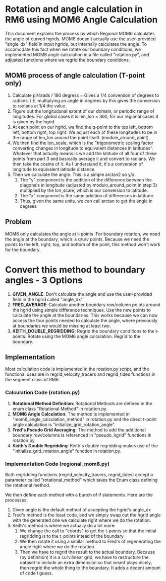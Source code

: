 # Rotation and angle calculation in RM6 using MOM6 Angle Calculation  
This document explains the process by which Regional MOM6 calculates the angle of curved hgrids. MOM6 doesn't actually use the user-provided "angle_dx" field in input hgrids, but internally calculates the angle. To accomodate this fact when we rotate our boundary conditions, we implemented MOM6 angle calculation in a file called "rotation.py", and adjusted functions where we regrid the boundary conditions.


## MOM6 process of angle calculation (T-point only)
1. Calculate pi/4rads / 180 degress  = Gives a 1/4 conversion of degrees to radians. I.E. multiplying an angle in degrees by this gives the conversion to radians at 1/4 the value. 
2. Figure out the longitudunal extent of our domain, or periodic range of longitudes. For global cases it is len_lon = 360, for our regional cases it is given by the hgrid.
3. At each point on our hgrid, we find the q-point to the top left, bottom left, bottom right, top right. We adjust each of these longitudes to be in the range of len_lon around the point itself. (module_around_point)
4. We then find the lon_scale, which is the "trigonometric scaling factor converting changes in longitude to equivalent distances in latitudes". Whatever that actually means is we add the latitude of all four of these points from part 3 and basically average it and convert to radians. We then take the cosine of it. As I understand it, it's a conversion of longitude to equivalent latitude distance. 
5. Then we calculate the angle. This is a simple arctan2 so y/x. 
    1. The "y" component is the addition of the difference between the diagonals in longitude (adjusted by modulo_around_point in step 3) multiplied by the lon_scale, which is our conversion to latitude.
    2. The "x" component is the same addition of differences in latitude.
    3. Thus, given the same units, we can call arctan to get the angle in degrees


## Problem
MOM6 only calculates the angle at t-points. For boundary rotation, we need the angle at the boundary, which is q/u/v points. Because we need the points to the left, right, top, and bottom of the point, this method won't work for the boundary.


# Convert this method to boundary angles - 3 Options
1. **GIVEN_ANGLE**: Don't calculate the angle and use the user-provided field in the hgrid called "angle_dx"
2. **FRED_AVERAGE**: Calculate another boundary row/column points around the hgrid using simple difference techniques. Use the new points to calculate the angle at the boundaries. This works because we can now access the four points needed to calculate the angle, where previously at boundaries we would be missing at least two. 
3. **KEITH_DOUBLE_REGRIDDING**: Regrid the boundary conditions to the t-points. Rotate using the MOM6 angle calculation. Regrid to the boundary.


## Implementation

Most calculation code is implemented in the rotation.py script, and the functional uses are in regrid_velocity_tracers and regrid_tides functions in the segment class of RM6.


### Calculation Code (rotation.py)
1. **Rotational Method Definition**:  Rotational Methods are defined in the enum class "Rotational Method" in rotation.py.
2. **MOM6 Angle Calculation**: The method is implemented in "mom6_angle_calculation_method" in rotation.py and the direct t-point angle calculation is "initialize_grid_rotation_angle". 
3. **Fred's Pseudo Grid Averaging**: The method to add the additional boundary row/columns is referenced in "pseudo_hgrid" functions in rotation.py
4. **Keith's Double Regridding**: Keith's double regridding makes use of the "initialize_grid_rotation_angle" function in rotation.py.

### Implementation Code (regional_mom6.py)
Both regridding functions (regrid_velocity_tracers, regrid_tides) accept a parameter called "rotational_method" which takes the Enum class defining the rotational method.

We then define each method with a bunch of if statements. Here are the processes:

1. Given angle is the default method of accepting the hgrid's angle_dx
2. Fred's method is the least code, and we simply swap out the hgrid angle with the generated one we calculate right where we do the rotation.
3. Keith's method is where we actually do a bit more:
    1. We change the call to "coords" to get the t-points so that the initial regridding is to the t_points intead of the boundary
    2. We then rotate it using a similar method to Fred's of regenerating the angle right where we do the rotation
    3. Then we have to regrid the result to the actual boundary. Because (by definition) it is a curvilinear grid, we have to restructure the dataset to include an extra dimension so that xesmf plays nicely, then regrid the whole thing to the boundary. It adds a decent amount of code I guess.

